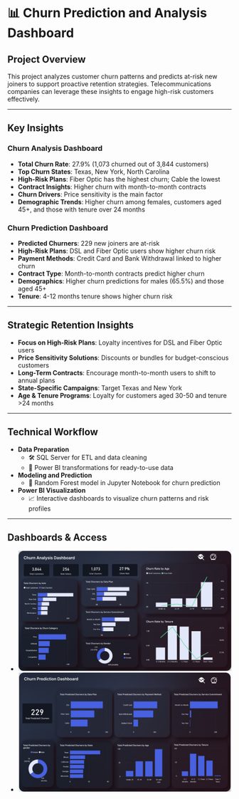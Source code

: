 # 📊 Churn Prediction and Analysis Dashboard

## Project Overview
This project analyzes customer churn patterns and predicts at-risk new joiners to support proactive retention strategies. Telecommunications companies can leverage these insights to engage high-risk customers effectively.

---

## Key Insights

### Churn Analysis Dashboard
- **Total Churn Rate**: 27.9% (1,073 churned out of 3,844 customers)
- **Top Churn States**: Texas, New York, North Carolina
- **High-Risk Plans**: Fiber Optic has the highest churn; Cable the lowest
- **Contract Insights**: Higher churn with month-to-month contracts
- **Churn Drivers**: Price sensitivity is the main factor
- **Demographic Trends**: Higher churn among females, customers aged 45+, and those with tenure over 24 months

### Churn Prediction Dashboard
- **Predicted Churners**: 229 new joiners are at-risk
- **High-Risk Plans**: DSL and Fiber Optic users show higher churn risk
- **Payment Methods**: Credit Card and Bank Withdrawal linked to higher churn
- **Contract Type**: Month-to-month contracts predict higher churn
- **Demographics**: Higher churn predictions for males (65.5%) and those aged 45+
- **Tenure**: 4-12 months tenure shows higher churn risk

---

## Strategic Retention Insights
- **Focus on High-Risk Plans**: Loyalty incentives for DSL and Fiber Optic users
- **Price Sensitivity Solutions**: Discounts or bundles for budget-conscious customers
- **Long-Term Contracts**: Encourage month-to-month users to shift to annual plans
- **State-Specific Campaigns**: Target Texas and New York
- **Age & Tenure Programs**: Loyalty for customers aged 30-50 and tenure >24 months

---

## Technical Workflow
- **Data Preparation**
  - 🛠️ SQL Server for ETL and data cleaning
  - 🔄 Power BI transformations for ready-to-use data
- **Modeling and Prediction**
  - 🧠 Random Forest model in Jupyter Notebook for churn prediction
- **Power BI Visualization**
  - 📈 Interactive dashboards to visualize churn patterns and risk profiles

---

## Dashboards & Access
- ![Analysis Dashboard](dashboard%20photos/analysis.png)
- ![Prediction Dashboard](dashboard%20photos/prediction.png)
